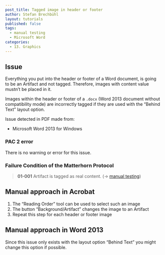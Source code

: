 ```yaml
---
post_title: Tagged image in header or footer
author: Stefan Brechbühl
layout: tutorials
published: false
tags:
  - manual testing
  - Microsoft Word
categories:
  - 13. Graphics
---
```

## Issue

Everything you put into the header or footer of a Word document, is going to be an Artifact and not tagged. Therefore, images with content value mustn’t be placed in it. 

Images within the header or footer of a `.docx` (Word 2013 document without compatibility mode) are incorrectly tagged if they are used with the “Behind Text” layout option.

Issue detected in PDF made from:

*   Microsoft Word 2013 for Windows

### PAC 2 error

There is no warning or error for this issue.

### Failure Condition of the Matterhorn Protocol

> **01-001** Artifact is tagged as real content. (→ [manual testing][1])

## Manual approach in Acrobat

1. The “Reading Order” tool can be used to select such an image
2. The button “Background/Artifact” changes the image to an Artifact
3. Repeat this step for each header or footer image

## Manual approach in Word 2013

Since this issue only exists with the layout option “Behind Text” you might change this option if possible.

 [1]: https://accessible-pdf.info/en/glossary/#manual-testing